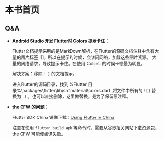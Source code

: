 # 本书首页

## Q&A
- **Android Studio 开发 Flutter时 Colors 提示卡住**：

    Flutter文档提示采用的是MarkDown解析，在Flutter的源码文档注释中含有大量的图片标签 ![]，所以在提示的时候，会访问网络，加载这些图片资源。 大量的网络请求，导致提示卡住。在使用 Colors. 的时候卡顿最为明显。

    解决方案：移除  `![]`  的文档提示。
    
    进入Flutter的源码目录，找到  %Flutter 目录%\packages\flutter\lib\src\material\colors.dart ,将文件中所有的  `![]`  替换为  `[]` 。也可以直接删除，这里做替换，是为了保留原注释。

- **the GFW 的问题**：

    Flutter SDK China 镜像下载：[Using Flutter in China](https://flutter.dev/community/china)

    注意在使用 `flutter build apk` 等命令时，需要从谷歌相关网站下载资源包，the GFW 可能使编译失败。